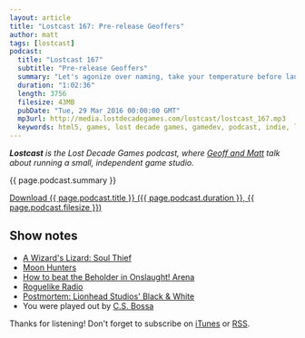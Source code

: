 ```yaml
---
layout: article
title: "Lostcast 167: Pre-release Geoffers"
author: matt
tags: [lostcast]
podcast:
  title: "Lostcast 167"
  subtitle: "Pre-release Geoffers"
  summary: "Let's agonize over naming, take your temperature before launch, discuss roguelikes and YouTubers."
  duration: "1:02:36"
  length: 3756
  filesize: 43MB
  pubDate: "Tue, 29 Mar 2016 00:00:00 GMT"
  mp3url: http://media.lostdecadegames.com/lostcast/lostcast_167.mp3
  keywords: html5, games, lost decade games, gamedev, podcast, indie, lostcast
---
```

_**Lostcast** is the Lost Decade Games podcast, where [Geoff and Matt](/about/) talk about running a small, independent game studio._

{{ page.podcast.summary }}

<a class="download-podcast" href="{{ page.podcast.mp3url }}">
	Download {{ page.podcast.title }} ({{ page.podcast.duration }}, {{ page.podcast.filesize }})
</a>

## Show notes

* [A Wizard's Lizard: Soul Thief](http://store.steampowered.com/app/373470)
* [Moon Hunters](http://store.steampowered.com/app/320040/)
* [How to beat the Beholder in Onslaught! Arena](https://www.youtube.com/watch?v=kvLV2OPbq2E)
* [Roguelike Radio](http://www.roguelikeradio.com/)
* [Postmortem: Lionhead Studios' Black & White](http://www.gamasutra.com/view/feature/131476/postmortem_lionhead_studios_.php)
* You were played out by [C.S. Bossa](https://joshuamorse.bandcamp.com/track/c-s-bossa)

Thanks for listening! Don't forget to subscribe on [iTunes](http://itunes.apple.com/us/podcast/lostcast/id481950724) or [RSS](/lostcast.xml).
